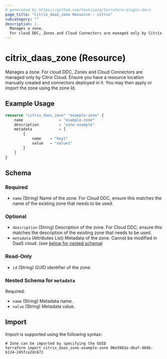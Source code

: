 ```yaml
---
# generated by https://github.com/hashicorp/terraform-plugin-docs
page_title: "citrix_daas_zone Resource - citrix"
subcategory: ""
description: |-
  Manages a zone.
  For cloud DDC, Zones and Cloud Connectors are managed only by Citrix Cloud. Ensure you have a resource location manually created and connectors deployed in it. You may then apply or import the zone using the zone Id.
---
```


# citrix_daas_zone (Resource)

Manages a zone.
For cloud DDC, Zones and Cloud Connectors are managed only by Citrix Cloud. Ensure you have a resource location manually created and connectors deployed in it. You may then apply or import the zone using the zone Id.

## Example Usage

```terraform
resource "citrix_daas_zone" "example-zone" {
    name                = "example-zone"
    description         = "zone example"
    metadata            = [
        {
            name    = "key1"
            value   = "value1"
        }
    ]
}
```

<!-- schema generated by tfplugindocs -->
## Schema

### Required

- `name` (String) Name of the zone.
For Cloud DDC, ensure this matches the name of the existing zone that needs to be used.

### Optional

- `description` (String) Description of the zone.
For Cloud DDC, ensure this matches the description of the existing zone that needs to be used.
- `metadata` (Attributes List) Metadata of the zone. Cannot be modified in DaaS cloud. (see [below for nested schema](#nestedatt--metadata))

### Read-Only

- `id` (String) GUID identifier of the zone.

<a id="nestedatt--metadata"></a>
### Nested Schema for `metadata`

Required:

- `name` (String) Metadata name.
- `value` (String) Metadata value.

## Import

Import is supported using the following syntax:

```shell
# Zone can be imported by specifying the GUID
terraform import citrix_daas_zone.example-zone 06e5981e-dbaf-48db-b134-245fca2dc672
```
